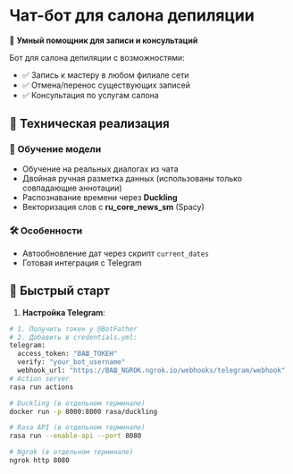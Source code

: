 # Чат-бот для салона депиляции  

🤖 **Умный помощник для записи и консультаций**  

Бот для салона депиляции с возможностями:
- ✅ Запись к мастеру в любом филиале сети
- ✅ Отмена/перенос существующих записей
- ✅ Консультация по услугам салона

## 🔧 Техническая реализация

### 🎯 Обучение модели
- Обучение на реальных диалогах из чата
- Двойная ручная разметка данных (использованы только совпадающие аннотации)
- Распознавание времени через **Duckling**
- Векторизация слов с **ru_core_news_sm** (Spacy)

### 🛠️ Особенности
- Автообновление дат через скрипт `current_dates`
- Готовая интеграция с Telegram

## 🚀 Быстрый старт

1. **Настройка Telegram**:
```bash
# 1. Получить токен у @BotFather
# 2. Добавить в credentials.yml:
telegram:
  access_token: "ВАШ_ТОКЕН"
  verify: "your_bot_username"
  webhook_url: "https://ВАШ_NGROK.ngrok.io/webhooks/telegram/webhook"
# Action server
rasa run actions

# Duckling (в отдельном терминале)
docker run -p 8000:8000 rasa/duckling

# Rasa API (в отдельном терминале)
rasa run --enable-api --port 8080

# Ngrok (в отдельном терминале)
ngrok http 8080
